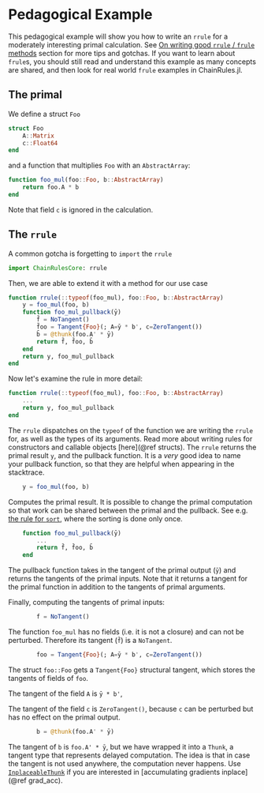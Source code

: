 # Pedagogical Example

This pedagogical example will show you how to write an `rrule` for a moderately interesting primal calculation.
See [On writing good `rrule` / `frule` methods](@ref) section for more tips and gotchas.
If you want to learn about `frule`s, you should still read and understand this example as many concepts are shared, and then look for real world `frule` examples in ChainRules.jl.

## The primal

We define a struct `Foo`
```julia
struct Foo
    A::Matrix
    c::Float64
end
```
and a function that multiplies `Foo` with an `AbstractArray`:
```julia
function foo_mul(foo::Foo, b::AbstractArray)
    return foo.A * b
end
```
Note that field `c` is ignored in the calculation.

## The `rrule`

A common gotcha is forgetting to `import` the `rrule`
```julia
import ChainRulesCore: rrule
```
Then, we are able to extend it with a method for our use case
```julia
function rrule(::typeof(foo_mul), foo::Foo, b::AbstractArray)
    y = foo_mul(foo, b)
    function foo_mul_pullback(ȳ)
        f̄ = NoTangent()
        f̄oo = Tangent{Foo}(; A=ȳ * b', c=ZeroTangent())
        b̄ = @thunk(foo.A' * ȳ)
        return f̄, f̄oo, b̄
    end
    return y, foo_mul_pullback
end
```
Now let's examine the rule in more detail:
```julia
function rrule(::typeof(foo_mul), foo::Foo, b::AbstractArray)
    ...
    return y, foo_mul_pullback
end
```
The `rrule` dispatches on the `typeof` of the function we are writing the `rrule` for, as well as the types of its arguments.
Read more about writing rules for constructors and callable objects [here](@ref structs).
The `rrule` returns the primal result `y`, and the pullback function.
It is a _very_ good idea to name your pullback function, so that they are helpful when appearing in the stacktrace.
```julia
    y = foo_mul(foo, b)
```
Computes the primal result.
It is possible to change the primal computation so that work can be shared between the primal and the pullback.
See e.g. [the rule for `sort`](https://github.com/JuliaDiff/ChainRules.jl/blob/a75193768775975fac5578c89d1e5f50d7f358c2/src/rulesets/Base/sort.jl#L19-L35), where the sorting is done only once.
```julia
    function foo_mul_pullback(ȳ)
        ...
        return f̄, f̄oo, b̄
    end
```
The pullback function takes in the tangent of the primal output (`ȳ`) and returns the tangents of the primal inputs.
Note that it returns a tangent for the primal function in addition to the tangents of primal arguments.

Finally, computing the tangents of primal inputs:
```julia
        f̄ = NoTangent()
```
The function `foo_mul` has no fields (i.e. it is not a closure) and can not be perturbed.
Therefore its tangent (`f̄`) is a `NoTangent`.
```julia
        f̄oo = Tangent{Foo}(; A=ȳ * b', c=ZeroTangent())
```
The struct `foo::Foo` gets a `Tangent{Foo}` structural tangent, which stores the tangents of fields of `foo`.

The tangent of the field `A` is `ȳ * b'`,

The tangent of the field `c` is `ZeroTangent()`, because `c` can be perturbed but has no effect on the primal output.
```julia
        b̄ = @thunk(foo.A' * ȳ)
```
The tangent of `b` is `foo.A' * ȳ`, but we have wrapped it into a `Thunk`, a tangent type that represents delayed computation.
The idea is that in case the tangent is not used anywhere, the computation never happens.
Use [`InplaceableThunk`](@ref) if you are interested in [accumulating gradients inplace](@ref grad_acc).
